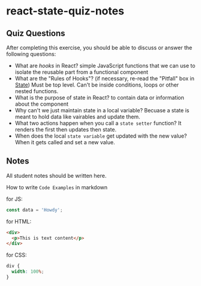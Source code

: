 # react-state-quiz-notes

## Quiz Questions

After completing this exercise, you should be able to discuss or answer the following questions:

- What are _hooks_ in React?
  simple JavaScript functions that we can use to isolate the reusable part from a functional component
- What are the "Rules of Hooks"? (if necessary, re-read the "Pitfall" box in [State](https://react.dev/learn/state-a-components-memory))
  Must be top level.
  Can't be inside conditions, loops or other nested functions.
- What is the purpose of state in React?
  to contain data or information about the component
- Why can't we just maintain state in a local variable?
  Becuase a state is meant to hold data like vairables and update them.
- What two actions happen when you call a `state setter` function?
  It renders the first then updates then state.
- When does the local `state variable` get updated with the new value?
  When it gets called and set a new value.

## Notes

All student notes should be written here.

How to write `Code Examples` in markdown

for JS:

```javascript
const data = 'Howdy';
```

for HTML:

```html
<div>
  <p>This is text content</p>
</div>
```

for CSS:

```css
div {
  width: 100%;
}
```
